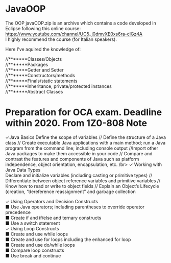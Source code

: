 # JavaOOP
The OOP javaOOP.zip is an archive which contains a code developed in Eclipse following this online course:</br>
https://www.youtube.com/channel/UC5_j0dmvXE0xs6ra-clGz4A</br>
I highly recommend the course (for Italian speakers). </br>

Here I've aquired the knowledge of:</br>

//*******Classes/Objects</br>
//*******Packages</br>
//*******Getter and Setter</br> 
//*******Constructors/methods</br>
//*******Finals/static statements</br>
//*******Inheritance, private/protected instances</br>
//*******Abstract Classes</br>


# Preparation for OCA exam. Deadline within 2020. From 1Z0-808 Note

✓Java Basics 
Define the scope of variables // Define the structure of a Java class // Create executable Java applications with a main method; run a Java program from the command line; including console output //Import other Java packages to make them accessible in your code // Compare and contrast the features and components of Java such as platform independence, object orientation, encapsulation, etc.  /br>
✓ Working with Java Data Types</br>
Declare and initialize variables (including casting or primitive types) // Differentiate between object reference variables and primitive variables // Know how to read or write to object fields // Explain an Object’s Lifecycle (creation, “dereference reassignment” and garbage collection 

✓ Using Operators and Decision Constructs </br>
■ Use Java operators; including parentheses to override operator
precedence</br>
■ Create if and if/else and ternary constructs</br>
■ Use a switch statement</br>
✓ Using Loop Constructs</br>
■ Create and use while loops</br>
■ Create and use for loops including the enhanced for loop</br>
■ Create and use do/while loops</br>
■ Compare loop constructs</br>
■ Use break and continue</br>


